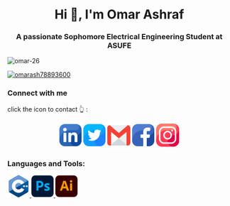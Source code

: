 <h1 align="center">Hi 👋, I'm Omar Ashraf</h1>
<h3 align="center">A passionate Sophomore Electrical Engineering Student at ASUFE </h3>

<p align="left"> <img src="https://komarev.com/ghpvc/?username=omar-26&label=Profile%20views&color=0e75b6&style=flat" alt="omar-26" /> </p>

<p align="left"> <a href="https://twitter.com/omarash78893600" target="blank"><img src="https://img.shields.io/twitter/follow/omarash78893600?logo=twitter&style=for-the-badge" alt="omarash78893600" /></a> </p>

### <h3 align="left">Connect with me</h3>
click the icon to contact 👆 :
<p align="center">
<a href="https://www.linkedin.com/in/omar-ashraf01" target="blank"><img align="center" src="https://github.com/Omar-26/Icons/blob/main/linkedin.png?raw=true" alt="Linkedin" height="50" width="50" /></a>
<a href="https://twitter.com/omarash78893600" target="blank"><img align="center" src="https://github.com/Omar-26/Icons/blob/main/twitter.png?raw=true" alt="Twitter" height="50" width="50" /></a>
<a href="https://mail.google.com/mail/u/0/#inbox?compose=CllgCJTJFPGkpqJPHXRwDVwCpHzSDvLLKdnlLzzDSLTfWLkxRBqnvKbrFZZLwNgSrcnWSXxsxRL" target="blank"><img align="center" src="https://github.com/Omar-26/Icons/blob/main/gmail.png?raw=true" alt="Gmail" height="61" width="52" /></a>
<a href="https://www.facebook.com/ommaar.ashrraaf" target="blank"><img align="center" src="https://github.com/Omar-26/Icons/blob/main/facebook.png?raw=true" alt="Facebook" height="50" width="50" /></a>
<a href="https://www.instagram.com/ommaar_ashrraaf/" target="blank"><img align="center" src="https://github.com/Omar-26/Icons/blob/main/instagram.png?raw=true" alt="Instagram" height="52" width="52" /></a>
</p>

<h3 align="left">Languages and Tools:</h3>
<p align="left"><a href="https://en.wikipedia.org/wiki/C%2B%2B" target="_blank" rel="noreferrer"> <img src="https://github.com/Omar-26/Icons/blob/main/c-.png?raw=true" alt="photoshop" width="50" height="50"/></a><a href="https://www.photoshop.com/en" target="_blank" rel="noreferrer"> <img src="https://github.com/Omar-26/Icons/blob/main/photoshop.png?raw=true" alt="photoshop" width="50" height="50"/></a><a href="https://www.adobe.com/in/products/illustrator.html" target="_blank" rel="noreferrer"> <img src="https://github.com/Omar-26/Icons/blob/main/illustrator.png?raw=true" alt="illustrator" width="50" height="50"/></a</p>
